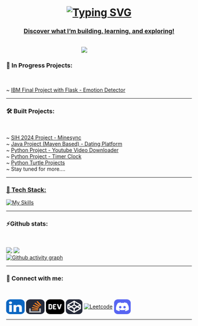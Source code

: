 <h1 align="center"><a href="https://git.io/typing-svg"><img src="https://readme-typing-svg.herokuapp.com?font=Source+Code+Pro&weight=800&size=30&duration=4000&pause=1000&color=40b835&center=true&vCenter=true&width=500&lines=Hey!%F0%9F%91%8B%2C+I'm+Gaurav" alt="Typing SVG" /></a></h1>
<h3 align="center"><u>Discover what I’m building, learning, and exploring!</u></h3><br>

<img align="right" src="https://github.com/Anmol-Baranwal/Cool-GIFs-For-GitHub/assets/74038190/7b282ec6-fcc3-4600-90a7-2c3140549f58" width="300">
<br>

<summary><h3 align="left"><b>🚧 In Progress Projects:</b></h3><br/></summary>

~ [IBM Final Project with Flask - Emotion Detector](https://github.com/Gaurav-K-Github/oaqjp-final-project-emb-ai)  

---------

<summary><h3 align="left"><b>🛠️ Built Projects:</b></h3><br/></summary>

~ [SIH 2024 Project - Minesync](https://github.com/Gaurav-K-Github/SIH2024-Minesync.git)<br>
~ [Java Project (Maven Based) - Dating Platform](https://github.com/Gaurav-K-Github/Dating-Platform)<br>
~ [Python Project - Youtube Video Downloader](https://github.com/Gaurav-K-Github/Python/blob/main/Projects/YT%20video%20downloader.py)<br>
~ [Python Project - Timer Clock](https://github.com/Gaurav-K-Github/Python/blob/main/Projects/Countdown%20timer.py)<br>
~ [Python Turtle Projects](https://github.com/Gaurav-K-Github/Python/tree/main/Python-turtle-main)<br>
~ Stay tuned for more....

---------
<summary><h3 align="left"><u>🔧 Tech Stack:</u></h3></summary>
<p align="left">
  
[![My Skills](https://skillicons.dev/icons?i=py,java,cpp,mysql,html,css,kotlin,androidstudio,pycharm,idea,vscode,eclipse,git)](https://skillicons.dev)

--------------


<summary><h3 align="left">&#9889<b>Github stats:</b></h3></summary><br/>

![](https://github-readme-stats.vercel.app/api?username=Gaurav-K-Github&theme=nightowl&hide_border=false&include_all_commits=false&count_private=false)
![](https://github-readme-stats.vercel.app/api/top-langs/?username=Gaurav-K-Github&theme=nightowl&hide_border=false&include_all_commits=false&count_private=false&layout=compact)<br>
[![Github activity graph](https://github-readme-activity-graph.vercel.app/graph?username=Gaurav-K-Github&theme=github-compact)](https://github.com/ashutosh00710/github-readme-activity-graph)



-----------
<summary><h3 align="left">&#128240<b> Connect with me:</b></h3></summary><br/>


<a href="https://linkedin.com/in/www.linkedin.com/in/gaurav-kumar-a9a47b2b7" target="blank"><img align="center" src="https://github.com/tandpfun/skill-icons/blob/main/icons/LinkedIn.svg" alt="Linkedin" height="40" width="50" /></a>
<a href="https://stackoverflow.com/users/31151793/gaurav-kumar" target="blank"><img align="center" src="https://github.com/tandpfun/skill-icons/blob/main/icons/StackOverflow-Dark.svg" alt="StackOverflow" height="40" width="50" /></a>
<a href="https://dev.to/gaurav_kumar_61584c2745c8" target="blank"><img align="center" src="https://github.com/tandpfun/skill-icons/blob/main/icons/DevTo-Dark.svg" alt="www.linkedin.com/in/DevTo" height="40" width="50" /></a>
<a href="https://codepen.io/gaurav_kumar_pandey" target="blank"><img align="center" src="https://github.com/tandpfun/skill-icons/blob/main/icons/CodePen-Dark.svg" alt="Codepen" height="40" width="45" /></a>
<a href="https://www.leetcode.com/gaurav_k_pandey" target="blank"><img align="center" src="https://raw.githubusercontent.com/rahuldkjain/github-profile-readme-generator/master/src/images/icons/Social/leet-code.svg" alt="Leetcode" height="40" width="40" /></a>
<a href="https://discord.gg/https://discord.gg/cxHHFAUH" target="blank"><img align="center" src="https://github.com/tandpfun/skill-icons/blob/main/icons/Discord.svg" alt="Discord" height="40" width="45" /></a>



--------------
